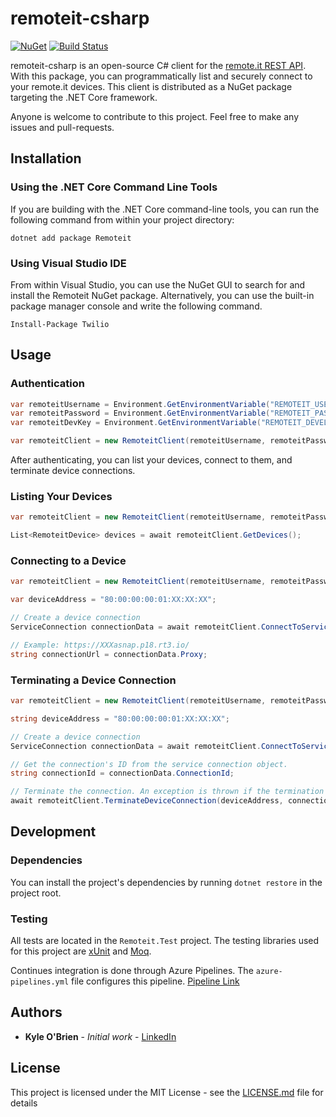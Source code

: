 # remoteit-csharp

[![NuGet](https://img.shields.io/nuget/v/Remoteit.svg?style=flat)](https://www.nuget.org/packages/Remoteit/1.0.2)
[![Build Status](https://dev.azure.com/kyledevinobrien/remoteit-csharp/_apis/build/status/Kyle1668.remoteit-csharp?branchName=master)](https://dev.azure.com/kyledevinobrien/remoteit-csharp/_build/latest?definitionId=8&branchName=master)

remoteit-csharp is an open-source C# client for the [remote.it REST API](https://docs.remote.it/api-reference/overview). With this package, you can programmatically list and securely connect to your remote.it devices. This client is distributed as a NuGet package targeting the .NET Core framework.

Anyone is welcome to contribute to this project. Feel free to make any issues and pull-requests.

## Installation

### Using the .NET Core Command Line Tools

If you are building with the .NET Core command-line tools, you can run the following command from within your project directory:

`dotnet add package Remoteit`

### Using Visual Studio IDE

From within Visual Studio, you can use the NuGet GUI to search for and install the Remoteit NuGet package. Alternatively, you can use the built-in package manager console and write the following command.

`Install-Package Twilio`

## Usage

### Authentication

```csharp
var remoteitUsername = Environment.GetEnvironmentVariable("REMOTEIT_USERNAME");
var remoteitPassword = Environment.GetEnvironmentVariable("REMOTEIT_PASSWORD");
var remoteitDevKey = Environment.GetEnvironmentVariable("REMOTEIT_DEVELOPER_KEY");

var remoteitClient = new RemoteitClient(remoteitUsername, remoteitPassword, remoteitDevKey);
```

After authenticating, you can list your devices, connect to them, and terminate device connections.

### Listing Your Devices

```csharp
var remoteitClient = new RemoteitClient(remoteitUsername, remoteitPassword, remoteitDevKey);

List<RemoteitDevice> devices = await remoteitClient.GetDevices();
```

### Connecting to a Device

```csharp
var remoteitClient = new RemoteitClient(remoteitUsername, remoteitPassword, remoteitDevKey);

var deviceAddress = "80:00:00:00:01:XX:XX:XX";

// Create a device connection
ServiceConnection connectionData = await remoteitClient.ConnectToService(deviceAddress);

// Example: https://XXXasnap.p18.rt3.io/
string connectionUrl = connectionData.Proxy;
```

### Terminating a Device Connection

```csharp
var remoteitClient = new RemoteitClient(remoteitUsername, remoteitPassword, remoteitDevKey);

string deviceAddress = "80:00:00:00:01:XX:XX:XX";

// Create a device connection
ServiceConnection connectionData = await remoteitClient.ConnectToService(deviceAddress);

// Get the connection's ID from the service connection object.
string connectionId = connectionData.ConnectionId;

// Terminate the connection. An exception is thrown if the termination is unsucesful.
await remoteitClient.TerminateDeviceConnection(deviceAddress, connectionId);
```

## Development

### Dependencies

You can install the project's dependencies by running `dotnet restore` in the project root.

### Testing

All tests are located in the `Remoteit.Test` project. The testing libraries used for this project are [xUnit](https://xunit.net/) and [Moq](https://www.nuget.org/packages/Moq).

Continues integration is done through Azure Pipelines. The `azure-pipelines.yml` file configures this pipeline. [Pipeline Link](https://dev.azure.com/kyledevinobrien/remoteit-csharp/_build?definitionId=8&_a=summary)

## Authors

* **Kyle O'Brien** - *Initial work* - [LinkedIn](https://www.linkedin.com/in/kyle1668/)

## License

This project is licensed under the MIT License - see the [LICENSE.md](LICENSE.md) file for details
